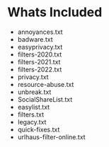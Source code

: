 # Whats Included
- annoyances.txt
- badware.txt
- easyprivacy.txt
- filters-2020.txt
- filters-2021.txt
- filters-2022.txt
- privacy.txt
- resource-abuse.txt
- unbreak.txt
- SocialShareList.txt
- easylist.txt
- filters.txt
- legacy.txt
- quick-fixes.txt
- urlhaus-filter-online.txt